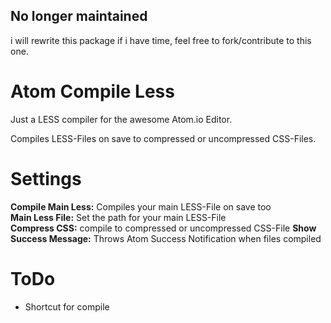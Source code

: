 ## No longer maintained
 i will rewrite this package if i have time, feel free to fork/contribute to this one.

# Atom Compile Less

Just a LESS compiler for the awesome Atom.io Editor.

Compiles LESS-Files on save to compressed or uncompressed CSS-Files.

# Settings

**Compile Main Less:** Compiles your main LESS-File on save too  
**Main Less File:** Set the path for your main LESS-File  
**Compress CSS:** compile to compressed or uncompressed CSS-File
**Show Success Message:** Throws Atom Success Notification when files compiled

# ToDo

* Shortcut for compile
